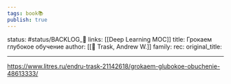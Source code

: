 ```yaml
---
tags: book📚
publish: true
---
```

status: #status/BACKLOG_🌰
links: [[Deep Learning MOC]]
title: Грокаем глубокое обучение
author: [[👤 Trask, Andrew W.]]
family:
rec:
original_title:

---

https://www.litres.ru/endru-trask-21142618/grokaem-glubokoe-obuchenie-48613333/
